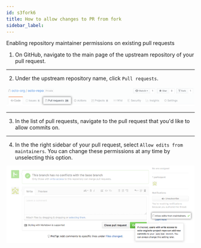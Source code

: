 ```yaml
---
id: s3fork6
title: How to allow changes to PR from fork
sidebar_label:
---
```



Enabling repository maintainer permissions on existing pull requests

1. On GitHub, navigate to the main page of the upstream repository of your pull request.

---

2. Under the upstream repository name, click  `Pull requests`.


![xxx](https://raw.githubusercontent.com/ChickenKyiv/awesome-git-article/master/img/PR/repo-tabs-pull-requests.png)


---


3. In the list of pull requests, navigate to the pull request that you'd like to allow commits on.

---


4. In the the right sidebar of your pull request, select `Allow edits from maintainers`.
You can change these permissions at any time by unselecting this option.


![xxx](https://raw.githubusercontent.com/ChickenKyiv/awesome-git-article/master/img/PR/allow-maintainers-to-make-edits-sidebar-checkbox.png)
